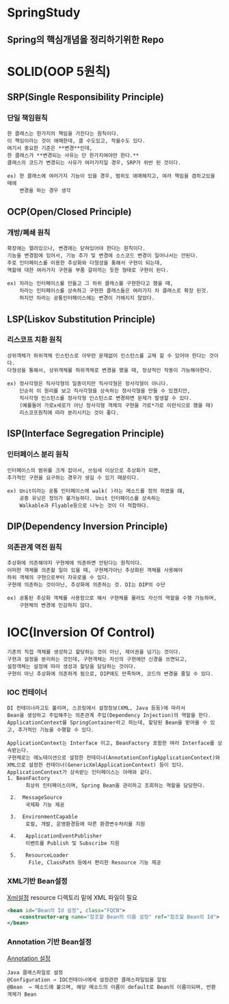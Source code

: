 # SpringStudy
## Spring의 핵심개념을 정리하기위한 Repo

# SOLID(OOP 5원칙)

## SRP(Single Responsibility Principle)
### 단일 책임원칙
```
한 클래스는 한가지의 책임을 가진다는 원칙이다.
이 책임이라는 것이 애매한데, 클 수도있고, 작을수도 있다.
여기서 중요한 기준은 **변경**인데, 
한 클래스가 **변경되는 사유는 단 한가지여야만 한다.**
클래스의 코드가 변경되는 사유가 여러가지일 경우, SRP가 위반 된 것이다.

ex) 한 클래스에 여러가지 기능이 있을 경우, 범위도 애매해지고, 여러 책임을 겸하고있을 때에
    변경을 하는 경우 생각
```
## OCP(Open/Closed Principle)
### 개방/폐쇄 원칙
```
확장에는 열려있으나, 변경에는 닫혀있어야 한다는 원칙이다.
기능을 변경함에 있어서, 기능 추가 및 변경에 소스코드 변경이 일어나서는 안된다.
주로 인터페이스를 이용한 추상화와 다형성을 통해서 구현이 되는데, 
역할에 대한 여러가지 구현을 부품 갈아끼는 듯한 형태로 구현이 된다.

ex) 차라는 인터페이스를 만들고 그 하위 클래스를 구현한다고 했을 때,
    차라는 인터페이스를 상속하고 구현한 클래스들은 여러가지 차 클래스로 확장 된것.
    하지만 차라는 공통인터페이스에는 변경이 가해지지 않았다.
```
## LSP(Liskov Substitution Principle)
### 리스코프 치환 원칙
```
상위객체가 하위객체 인스턴스로 아무런 문제없이 인스턴스를 교체 할 수 있어야 한다는 것이다.
다형성을 통해서, 상위객체를 하위객체로 변경을 했을 때, 정상적인 작동이 가능해야한다.

ex) 정사각형은 직사각형의 일종이지만 직사각형은 정사각형이 아니다.
    단순히 이 원리를 보고 직사각형을 상속하는 정사각형을 만들 수 있겠지만,
    직사각형 인스턴스를 정사각형 인스턴스로 변경하면 문제가 발생할 수 있다.
    (예를들어 가로x세로가 아닌 정사각형 객체의 구현을 가로*가로 이런식으로 했을 때)
    리스코프원칙에 따라 분리시키는 것이 좋다.
```
## ISP(Interface Segregation Principle)
### 인터페이스 분리 원칙

```범용 인터페이스 한개보다 여러개의 인터페이스로 분리하는 것이 더 좋다는 것이다.
인터페이스의 범위를 크게 잡아서, 쓰임새 이상으로 추상화가 되면,
추가적인 구현을 요구하는 경우가 생길 수 있기 때문이다.

ex) Unit이라는 공통 인터페이스에 walk( )라는 메소드를 정의 하였을 떄,
    공중 유닛은 정의가 불가능하다. Unit 인터페이스를 상속하는
    Walkable과 Flyable등으로 나누는 것이 더 적합하다.
```
## DIP(Dependency Inversion Principle)
### 의존관계 역전 원칙
```
추상화에 의존해야지 구현체에 의존하면 안된다는 원칙이다.
어떠한 객체를 의존할 일이 있을 때, 구현체가아닌 추상화된 객체를 사용해야 
하위 객체의 구현으로부터 자유로울 수 있다.
구현에 의존하는 것이아닌, 추상화에 의존하는 것. DI는 DIP의 수단

ex) 공통된 추상화 객체를 사용함으로 해서 구현체를 몰라도 자신의 역할을 수행 가능하며,
    구현체의 변경에 민감하지 않다.
   ``` 
   # IOC(Inversion Of Control)
```
기존의 직접 객체를 생성하고 할당하는 것이 아닌, 제어권을 넘기는 것이다.
구현과 설정을 분리하는 것인데, 구현객체는 자신의 구현에만 신경을 쓰면되고,
설정객체는 설정에 따라 생성과 할당을 담당하는 것이다.
구현이 아닌 추상화에 의존하게 됨으로, DIP에도 만족하며, 코드의 변경을 줄일 수 있다.
```
### IOC 컨테이너
```
DI 컨테이너라고도 불리며, 스프링에서 설정정보(XML, Java 등등)에 따라서
Bean을 생성하고 주입해주는 의존관계 주입(Dependency Injection)의 역할을 한다.
ApplicationContext를 SpringContainer라고 하는데, 할당된 Bean을 받아올 수 있고, 추가적인 기능을 수행할 수 있다.

ApplicationContext는 Interface 이고, BeanFactory 포함한 여러 Interface를 상속받는다.
구현체로는 에노테이션으로 설정한 컨테이너(AnnotationConfigApplicationContext)와 
XML으로 설정한 컨테이너(GenericXmlApplicationContext) 등이 있다.
ApplicationContext가 상속받는 인터페이스는 아래와 같다.
1. BeanFactory
      최상위 인터페이스이며, Spring Bean을 관리하고 조회하는 역할을 담당한다.

 2.  MessageSource
      국제화 기능 제공

 3.  EnvironmentCapable
      로컬, 개발, 운영환경등에 따른 환경변수처리를 지원

 4.   ApplicationEventPublisher
      이벤트를 Publish 및 Subscribe 지원

 5.   ResourceLoader
       File, ClassPath 등에서 편리한 Resource 기능 제공
```
### XML기반 Bean설정

[Xml설정](https://github.com/ktj1997/SpringStudy/blob/master/spring/src/main/resources/XmlBeanConfig.xml)
resource 디렉토리 밑에 XML 파일이 필요

```xml
<bean id="Bean의 Id 설정", class="FQCN">
	<constructor-arg name="참조할 Bean의 이름 설정" ref="참조할 Bean의 Id">
</bean>
```
### Annotation 기반 Bean설정
[Annotation 설정](https://github.com/ktj1997/SpringStudy/blob/master/spring/src/main/java/com/study/spring/config/AnnotationBeanConfig.java)

```
Java 클래스파일로 설정
@Configuration → IOC컨테이너에세 설정관련 클래스파일임을 알림
@Bean  → 메소드에 붙으며, 해당 메소드의 이름이 default로 Bean의 이름이되며, 반환 객체가 Bean
```
